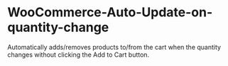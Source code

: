 # WooCommerce-Auto-Update-on-quantity-change
Automatically adds/removes products to/from the cart when the quantity changes without clicking the Add to Cart button.
